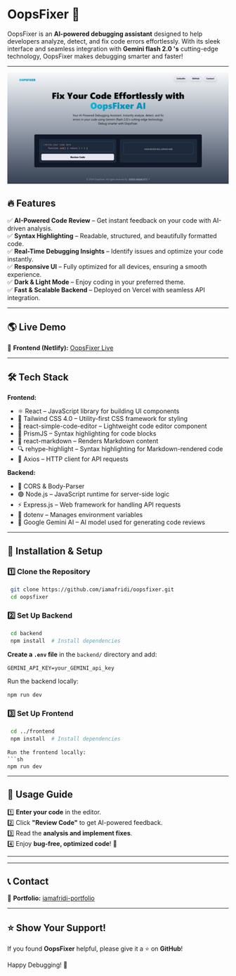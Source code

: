 # OopsFixer 🚀

OopsFixer is an **AI-powered debugging assistant** designed to help developers analyze, detect, and fix code errors effortlessly. With its sleek interface and seamless integration with **Gemini flash 2.0 's** cutting-edge technology, OopsFixer makes debugging smarter and faster!

---
![alt text](image.png)
## 🔥 Features

✅ **AI-Powered Code Review** – Get instant feedback on your code with AI-driven analysis.  
✅ **Syntax Highlighting** – Readable, structured, and beautifully formatted code.  
✅ **Real-Time Debugging Insights** – Identify issues and optimize your code instantly.  
✅ **Responsive UI** – Fully optimized for all devices, ensuring a smooth experience.  
✅ **Dark & Light Mode** – Enjoy coding in your preferred theme.  
✅ **Fast & Scalable Backend** – Deployed on Vercel with seamless API integration.  

---

## 🌎 Live Demo

🔗 **Frontend (Netlify):** [OopsFixer Live](https://oopsfixer.netlify.app)   

---

## 🛠️ Tech Stack

**Frontend:**  
- ⚛ React – JavaScript library for building UI components
- 🎨 Tailwind CSS 4.0 – Utility-first CSS framework for styling
- 📝 react-simple-code-editor – Lightweight code editor component
- 🌈 PrismJS – Syntax highlighting for code blocks
- 📄 react-markdown – Renders Markdown content
- 🔍 rehype-highlight – Syntax highlighting for Markdown-rendered code
- 🔄 Axios – HTTP client for API requests

**Backend:**   
- 🔄 CORS & Body-Parser  
- 🟢 Node.js – JavaScript runtime for server-side logic
- ⚡ Express.js – Web framework for handling API requests
- 🔐 dotenv – Manages environment variables
- 🤖 Google Gemini AI – AI model used for generating code reviews

---

## 🚀 Installation & Setup

### 1️⃣ Clone the Repository
```sh
 git clone https://github.com/iamafridi/oopsfixer.git
 cd oopsfixer
```

### 2️⃣ Set Up Backend
```sh
 cd backend
 npm install  # Install dependencies
```
**Create a `.env` file** in the `backend/` directory and add:
```env
GEMINI_API_KEY=your_GEMINI_api_key
```
Run the backend locally:
```sh
npm run dev
```

### 3️⃣ Set Up Frontend
```sh
 cd ../frontend
 npm install  # Install dependencies
```
```
Run the frontend locally:
```sh
npm run dev
```

---


## 🎯 Usage Guide

1️⃣ **Enter your code** in the editor.  
2️⃣ Click **"Review Code"** to get AI-powered feedback.  
3️⃣ Read the **analysis and implement fixes**.  
4️⃣ Enjoy **bug-free, optimized code**! 🎉  

---

---

## 📞 Contact
🔗 **Portfolio:** [iamafridi-portfolio](https://iamafrididev.netlify.app)   

---

## ⭐ Show Your Support!
If you found **OopsFixer** helpful, please give it a ⭐ on **GitHub**!

Happy Debugging! 🚀

